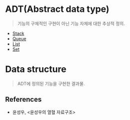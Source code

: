 # ADT(Abstract data type)

> 기능의 구체적인 구현이 아닌 기능 자체에 대한 추상적 정의.

- [Stack][stackLink]<br>
- [Queue][queueLink]<br>
- [List][listLink]<br>
- [Set][setLink]<br>

# Data structure

> ADT에 정의된 기능을 구현한 결과물.

[stackLink]: <./Stack/stack.md>
[queueLink]: <./Queue/queue.md>
[listLink]: <./List/README.md>
[setLink]: <./Set/set.md>

## References

- 윤성우, <윤성우의 열혈 자료구조>
